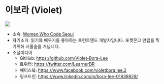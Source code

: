 # 이보라 (Violet) #

![](https://avatars3.githubusercontent.com/u/6451384?s=460&u=759c2c20d3ae4ec35b300a67a3f98c732508bec0&v=4)

* 소속: [Women Who Code Seoul](https://www.womenwhocode.com/seoul)
* 자기소개: 읽기와 배우기를 좋아하는 프런트엔드 개발자입니다. 포켓몬고 만랩을 찍기위해 서울숲을 거닙니다.
* 소셜미디어
  * GitHub: https://github.com/Violet-Bora-Lee
  * 트위터: https://twitter.com/LearnerBR
  * 페이스북: https://www.facebook.com/violetbora.lee.3
  * 링크드인: https://www.linkedin.com/in/bora-lee-01939829/
